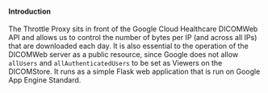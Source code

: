 #### Introduction

The Throttle Proxy sits in front of the Google Cloud Healthcare DICOMWeb API and allows us to control 
the number of bytes per IP (and across all IPs) that are downloaded each day. It is also essential 
to the operation of the DICOMWeb server as a public resource, since Google does not allow 
`allUsers` and `allAuthenticatedUsers` to be set as Viewers on the DICOMStore. It runs as a simple 
Flask web application that is run on Google App Engine Standard. 